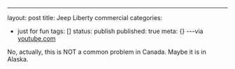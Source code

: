 ---
layout: post
title: Jeep Liberty commercial
categories: 
- just for fun
tags: []
status: publish
published: true
meta: {}
---via 
[youtube.com](http://www.youtube.com/watch?v=AS8XgKa6rrM)
    
No, actually, this is NOT a common problem in Canada.  Maybe it is in Alaska.
